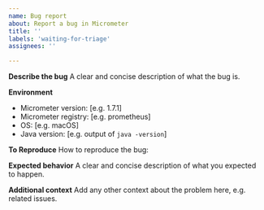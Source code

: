```yaml
---
name: Bug report
about: Report a bug in Micrometer
title: ''
labels: 'waiting-for-triage'
assignees: ''

---
```


**Describe the bug**
A clear and concise description of what the bug is.

**Environment**
<!-- In what environment did the bug happen? -->
<!-- If you are not using the latest patch version of a supported Micrometer line, please upgrade to see if the issue happens on the latest patch version for that line (e.g. 1.6.x). See https://micrometer.io/support/ -->
 - Micrometer version: [e.g. 1.7.1]
 - Micrometer registry: [e.g. prometheus]
 - OS: [e.g. macOS]
 - Java version: [e.g. output of `java -version`]

**To Reproduce**
How to reproduce the bug:
<!-- If possible, please provide a test case or minimal sample application that reproduces
the problem. This makes it much easier for us to diagnose the problem and to verify that
we have fixed it. -->

**Expected behavior**
A clear and concise description of what you expected to happen.

**Additional context**
Add any other context about the problem here, e.g. related issues.
